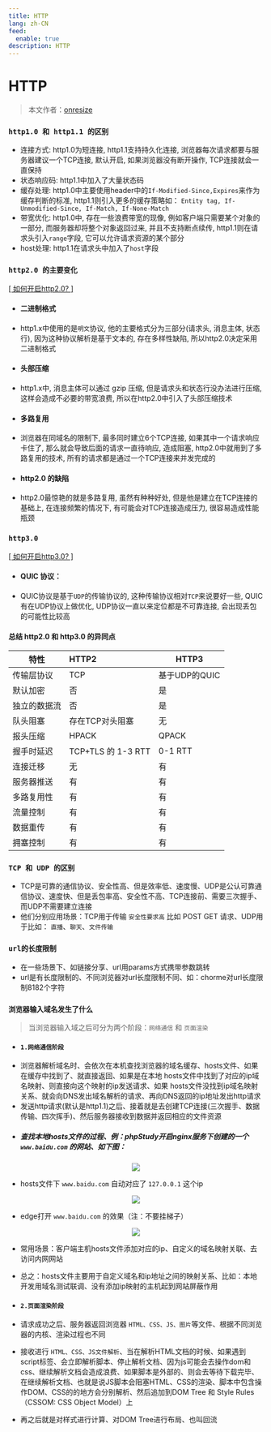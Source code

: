 ```yaml
---
title: HTTP
lang: zh-CN
feed:
  enable: true
description: HTTP
---
```


# HTTP

> 本文作者：[onresize](https://github.com/onresize)


### `http1.0 和 http1.1 的区别`
- 连接方式: http1.0为短连接, http1.1支持持久化连接, 浏览器每次请求都要与服务器建议一个TCP连接, 默认开启, 如果浏览器没有断开操作, TCP连接就会一直保持
- 状态响应码: http1.1中加入了大量状态码
- 缓存处理: http1.0中主要使用header中的`If-Modified-Since,Expires`来作为缓存判断的标准, http1.1则引入更多的缓存策略如： `Entity tag, If-Unmodified-Since, If-Match, If-None-Match`
- 带宽优化: http1.0中, 存在一些浪费带宽的现像, 例如客户端只需要某个对象的一部分, 而服务器却将整个对象返回过来, 并且不支持断点续传, http1.1则在请求头引入`range`字段, 它可以允许请求资源的某个部分
- host处理: http1.1在请求头中加入了`host`字段

### `http2.0 的主要变化`
[[ 如何开启http2.0? ]](/web-blogs/技术总结/踩坑总结/nginx篇.html#_5-如何开启http2)
- #### 二进制格式
- http1.x中使用的是`明文`协议, 他的主要格式分为三部分(请求头, 消息主体, 状态行), 因为这种协议解析是基于文本的,  存在多样性缺陷, 所以http2.0决定采用二进制格式
- #### 头部压缩
- http1.x中, 消息主体可以通过 gzip 压缩, 但是请求头和状态行没办法进行压缩, 这样会造成不必要的带宽浪费, 所以在http2.0中引入了头部压缩技术
- #### 多路复用
- 浏览器在同域名的限制下, 最多同时建立6个TCP连接, 如果其中一个请求响应卡住了, 那么就会导致后面的请求一直待响应, 造成阻塞, http2.0中就用到了多路复用的技术, 所有的请求都是通过一个TCP连接来并发完成的
- #### http2.0 的缺陷
- http2.0最惊艳的就是多路复用, 虽然有种种好处, 但是他是建立在TCP连接的基础上, 在连接频繁的情况下, 有可能会对TCP连接造成压力, 很容易造成性能瓶颈

### `http3.0`
[[ 如何开启http3.0? ]](/web-blogs/技术总结/踩坑总结/nginx篇.html#_6-如何开启http3)
- #### QUIC 协议：

- QUIC协议是基于`UDP`的传输协议的, 这种传输协议相对`TCP`来说要好一些, QUIC有在UDP协议上做优化, UDP协议一直以来定位都是不可靠连接, 会出现丢包的可能性比较高

#### 总结 http2.0 和 http3.0 的异同点

  | 特性         | HTTP2              | HTTP3         |
  | ------------ | :----------------- | ------------- |
  | 传输层协议   | TCP                | 基于UDP的QUIC |
  | 默认加密     | 否                 | 是            |
  | 独立的数据流 | 否                 | 是            |
  | 队头阻塞     | 存在TCP对头阻塞    | 无            |
  | 报头压缩     | HPACK              | QPACK         |
  | 握手时延迟   | TCP+TLS 的 1-3 RTT | 0-1 RTT       |
  | 连接迁移     | 无                 | 有            |
  | 服务器推送   | 有                 | 有            |
  | 多路复用性   | 有                 | 有            |
  | 流量控制     | 有                 | 有            |
  | 数据重传     | 有                 | 有            |
  | 拥塞控制     | 有                 | 有            |

### `TCP 和 UDP 的区别`
- TCP是可靠的通信协议、安全性高、但是效率低、速度慢、UDP是公认可靠通信协议、速度快、但是丢包率高、安全性不高、TCP连接前、需要三次握手、而UDP不需要建立连接
- 他们分别应用场景：TCP用于传输 `安全性要求高` 比如 POST GET 请求、UDP用于比如： `直播`、`聊天`、`文件传输`

### `url的长度限制`
- 在一些场景下、如链接分享、url用params方式携带参数跳转
- url是有长度限制的、不同浏览器对url长度限制不同、如：chorme对url长度限制8182个字符

### `浏览器输入域名发生了什么`  
  > 当浏览器输入域之后可分为两个阶段：`网络通信` 和 `页面渲染`
  - #### `1.网络通信阶段`
  - 浏览器解析域名时、会依次在本机查找浏览器的域名缓存、hosts文件、如果在缓存中找到了、就直接返回、如果是在本地 hosts文件中找到了对应的ip域名映射、则直接向这个映射的ip发送请求、如果 hosts文件没找到ip域名映射关系、就会向DNS发出域名解析的请求、再向DNS返回的ip地址发出http请求
  - 发送http请求(默认是http1.1)之后、接着就是去创建TCP连接(三次握手、数据传输、四次挥手)、然后服务器接收到数据并返回相应的文件资源
- ##### 查找本地hosts文件的过程、例：phpStudy开启nginx服务下创建的一个 `www.baidu.com` 的网站、如下图：
<p align="center">
  <img src="/AA_mdPics/server.min.png" />
</p>

- hosts文件下 `www.baidu.com` 自动对应了 `127.0.0.1` 这个ip
<p align="center">
  <img src="/AA_mdPics/host.min.png" />
</p>

- edge打开 `www.baidu.com` 的效果（注：不要挂梯子）
<p align="center">
  <img src="/AA_mdPics/edge.min.png" />
</p>

- 常用场景：客户端主机hosts文件添加对应的ip、自定义的域名映射关联、去访问内网网站
- 总之：hosts文件主要用于自定义域名和ip地址之间的映射关系、比如：本地开发用域名测试联调、没有添加ip映射的主机起到网站屏蔽作用

- #### `2.页面渲染阶段`
- 请求成功之后、服务器返回浏览器 `HTML、CSS、JS、图片`等文件、根据不同浏览器的内核、渲染过程也不同
- 接收进行 `HTML、CSS、JS文件解析`、当在解析HTML文档的时候、如果遇到script标签、会立即解析脚本、停止解析文档、因为js可能会去操作dom和css、继续解析文档会造成浪费、如果脚本是外部的、则会去等待下载完毕、在继续解析文档、也就是说JS脚本会阻塞HTML、CSS的渲染、脚本中包含操作DOM、CSS的的地方会分别解析、然后追加到DOM Tree 和 Style Rules（CSSOM: CSS Object Model）上
- 再之后就是对样式进行计算、对DOM Tree进行布局、也叫回流